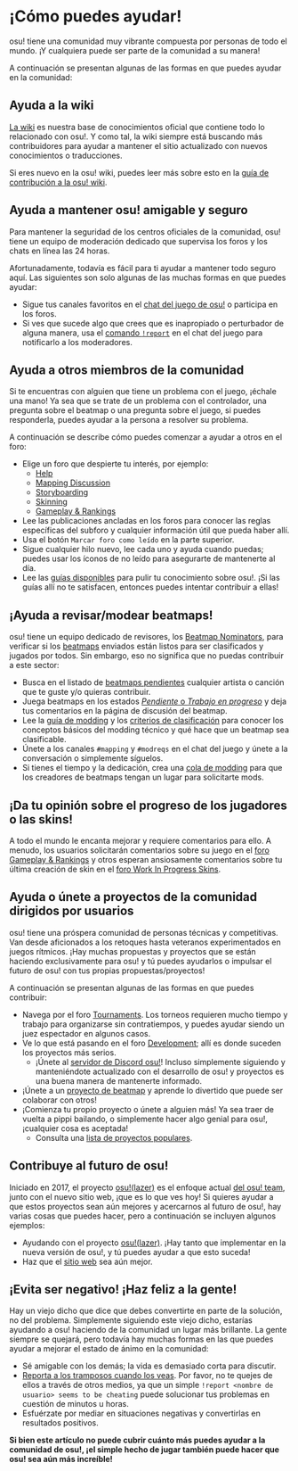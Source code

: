 # ¡Cómo puedes ayudar!

osu! tiene una comunidad muy vibrante compuesta por personas de todo el mundo. ¡Y cualquiera puede ser parte de la comunidad a su manera!

A continuación se presentan algunas de las formas en que puedes ayudar en la comunidad:

## Ayuda a la wiki

[La wiki](https://github.com/ppy/osu-wiki) es nuestra base de conocimientos oficial que contiene todo lo relacionado con osu!. Y como tal, la wiki siempre está buscando más contribuidores para ayudar a mantener el sitio actualizado con nuevos conocimientos o traducciones.

Si eres nuevo en la osu! wiki, puedes leer más sobre esto en la [guía de contribución a la osu! wiki](/wiki/osu!_wiki/Contribution_guide).

## Ayuda a mantener osu! amigable y seguro

Para mantener la seguridad de los centros oficiales de la comunidad, osu! tiene un equipo de moderación dedicado que supervisa los foros y los chats en línea las 24 horas.

Afortunadamente, todavía es fácil para ti ayudar a mantener todo seguro aquí. Las siguientes son solo algunas de las muchas formas en que puedes ayudar:

- Sigue tus canales favoritos en el [chat del juego de osu!](/wiki/Client/Interface/Chat_console) o participa en los foros.
- Si ves que sucede algo que crees que es inapropiado o perturbador de alguna manera, usa el [comando `!report`](/wiki/Reporting_bad_behaviour) en el chat del juego para notificarlo a los moderadores.

## Ayuda a otros miembros de la comunidad

Si te encuentras con alguien que tiene un problema con el juego, ¡échale una mano! Ya sea que se trate de un problema con el controlador, una pregunta sobre el beatmap o una pregunta sobre el juego, si puedes responderla, puedes ayudar a la persona a resolver su problema.

A continuación se describe cómo puedes comenzar a ayudar a otros en el foro:

- Elige un foro que despierte tu interés, por ejemplo:
  - [Help](https://osu.ppy.sh/community/forums/5)
  - [Mapping Discussion](https://osu.ppy.sh/community/forums/56)
  - [Storyboarding](https://osu.ppy.sh/community/forums/20)
  - [Skinning](https://osu.ppy.sh/community/forums/15)
  - [Gameplay & Rankings](https://osu.ppy.sh/community/forums/13)
- Lee las publicaciones ancladas en los foros para conocer las reglas específicas del subforo y cualquier información útil que pueda haber allí.
- Usa el botón `Marcar foro como leído` en la parte superior.
- Sigue cualquier hilo nuevo, lee cada uno y ayuda cuando puedas; puedes usar los íconos de no leído para asegurarte de mantenerte al día.
- Lee las [guías disponibles](/wiki/Guides) para pulir tu conocimiento sobre osu!. ¡Si las guías allí no te satisfacen, entonces puedes intentar contribuir a ellas!

## ¡Ayuda a revisar/modear beatmaps!

osu! tiene un equipo dedicado de revisores, los [Beatmap Nominators](/wiki/People/Beatmap_Nominators), para verificar si los [beatmaps](/wiki/Beatmap) enviados están listos para ser clasificados y jugados por todos. Sin embargo, eso no significa que no puedas contribuir a este sector:

- Busca en el listado de [beatmaps pendientes](https://osu.ppy.sh/beatmapsets?s=pending) cualquier artista o canción que te guste y/o quieras contribuir.
- Juega beatmaps en los estados [*Pendiente* o *Trabajo en progreso*](/wiki/Beatmap/Category#wip-and-pending) y deja tus comentarios en la página de discusión del beatmap.
- Lee la [guía de modding](/wiki/Modding) y los [criterios de clasificación](/wiki/Ranking_criteria) para conocer los conceptos básicos del modding técnico y qué hace que un beatmap sea clasificable.
- Únete a los canales `#mapping` y `#modreqs` en el chat del juego y únete a la conversación o simplemente síguelos.
- Si tienes el tiempo y la dedicación, crea una [cola de modding](https://osu.ppy.sh/community/forums/60) para que los creadores de beatmaps tengan un lugar para solicitarte mods.

## ¡Da tu opinión sobre el progreso de los jugadores o las skins!

A todo el mundo le encanta mejorar y requiere comentarios para ello. A menudo, los usuarios solicitarán comentarios sobre su juego en el [foro Gameplay & Rankings](https://osu.ppy.sh/community/forums/13) y otros esperan ansiosamente comentarios sobre tu última creación de skin en el [foro Work In Progress Skins](https://osu.ppy.sh/community/forums/119).

## Ayuda o únete a proyectos de la comunidad dirigidos por usuarios

osu! tiene una próspera comunidad de personas técnicas y competitivas. Van desde aficionados a los retoques hasta veteranos experimentados en juegos rítmicos. ¡Hay muchas propuestas y proyectos que se están haciendo exclusivamente para osu! y tú puedes ayudarlos o impulsar el futuro de osu! con tus propias propuestas/proyectos!

A continuación se presentan algunas de las formas en que puedes contribuir:

- Navega por el foro [Tournaments](https://osu.ppy.sh/community/forums/55). Los torneos requieren mucho tiempo y trabajo para organizarse sin contratiempos, y puedes ayudar siendo un juez espectador en algunos casos.
- Ve lo que está pasando en el foro [Development](https://osu.ppy.sh/community/forums/2); allí es donde suceden los proyectos más serios.
  - ¡Únete al [servidor de Discord osu!](https://discord.gg/ppy)! Incluso simplemente siguiendo y manteniéndote actualizado con el desarrollo de osu! y proyectos es una buena manera de mantenerte informado.
- ¡Únete a un [proyecto de beatmap](https://osu.ppy.sh/community/forums/53) y aprende lo divertido que puede ser colaborar con otros!
- ¡Comienza tu propio proyecto o únete a alguien más! Ya sea traer de vuelta a pippi bailando, o simplemente hacer algo genial para osu!, ¡cualquier cosa es aceptada!
  - Consulta una [lista de proyectos populares](/wiki/Community/Projects).

## Contribuye al futuro de osu!

Iniciado en 2017, el proyecto [osu!(lazer)](/wiki/Client/Release_stream/Lazer) es el enfoque actual [del osu! team](/wiki/People/osu!_team), junto con el nuevo sitio web, ¡que es lo que ves hoy! Si quieres ayudar a que estos proyectos sean aún mejores y acercarnos al futuro de osu!, hay varias cosas que puedes hacer, pero a continuación se incluyen algunos ejemplos:

- Ayudando con el proyecto [osu!(lazer)](https://github.com/ppy/osu). ¡Hay tanto que implementar en la nueva versión de osu!, y tú puedes ayudar a que esto suceda!
- Haz que el [sitio web](https://github.com/ppy/osu-web) sea aún mejor.

## ¡Evita ser negativo! ¡Haz feliz a la gente!

Hay un viejo dicho que dice que debes convertirte en parte de la solución, no del problema. Simplemente siguiendo este viejo dicho, estarías ayudando a osu! haciendo de la comunidad un lugar más brillante. La gente siempre se quejará, pero todavía hay muchas formas en las que puedes ayudar a mejorar el estado de ánimo en la comunidad:

- Sé amigable con los demás; la vida es demasiado corta para discutir.
- [Reporta a los tramposos cuando los veas](/wiki/Reporting_bad_behaviour/Handling_foul_play). Por favor, no te quejes de ellos a través de otros medios, ya que un simple `!report <nombre de usuario> seems to be cheating` puede solucionar tus problemas en cuestión de minutos u horas.
- Esfuérzate por mediar en situaciones negativas y convertirlas en resultados positivos.

**Si bien este artículo no puede cubrir cuánto más puedes ayudar a la comunidad de osu!, ¡el simple hecho de jugar también puede hacer que osu! sea aún más increíble!**
